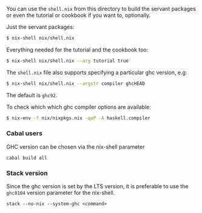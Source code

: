 You can use the `shell.nix` from this directory
to build the servant packages or even the tutorial
or cookbook if you want to, optionally.

Just the servant packages:

``` sh
$ nix-shell nix/shell.nix
```

Everything needed for the tutorial and the
cookbook too:

``` sh
$ nix-shell nix/shell.nix --arg tutorial true
```

The `shell.nix` file also supports specifying
a particular ghc version, e.g:

``` sh
$ nix-shell nix/shell.nix --argstr compiler ghcHEAD
```

The default is `ghc92`.

To check which which ghc compiler options are available:

```sh
$ nix-env -f nix/nixpkgs.nix -qaP -A haskell.compiler
```

### Cabal users

GHC version can be chosen via the nix-shell parameter

`cabal build all`

### Stack version

Since the ghc version is set by the LTS version, it is preferable to use the `ghc8104` version parameter for the nix-shell.

`stack --no-nix --system-ghc <command>`
